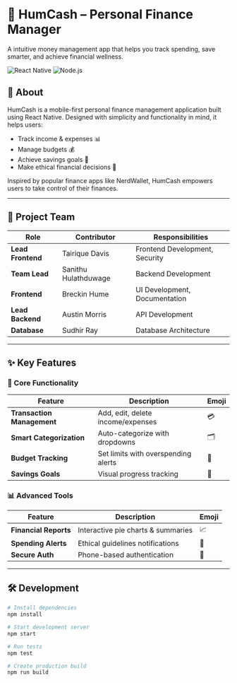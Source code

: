# 💸 HumCash – Personal Finance Manager


A intuitive money management app that helps you track spending, save smarter, and achieve financial wellness.

![React Native](https://img.shields.io/badge/React_Native-20232A?style=for-the-badge&logo=react&logoColor=61DAFB)
![Node.js](https://img.shields.io/badge/Node.js-339933?style=for-the-badge&logo=nodedotjs&logoColor=white)

## 🌟 About

HumCash is a mobile-first personal finance management application built using React Native. Designed with simplicity and functionality in mind, it helps users:

- Track income & expenses 📊
- Manage budgets 💰
- Achieve savings goals 🎯
- Make ethical financial decisions 🤝

Inspired by popular finance apps like NerdWallet, HumCash empowers users to take control of their finances.

---

## 👥 Project Team

| Role | Contributor | Responsibilities |
|------|------------|------------------|
| **Lead Frontend** | Tairique Davis | Frontend Development, Security |
| **Team Lead** | Sanithu Hulathduwage | Backend Development |
| **Frontend** | Breckin Hume | UI Development, Documentation |
| **Lead Backend** | Austin Morris | API Development |
| **Database** | Sudhir Ray | Database Architecture |

---

## ✨ Key Features

### 📱 Core Functionality
| Feature | Description | Emoji |
|---------|-------------|-------|
| **Transaction Management** | Add, edit, delete income/expenses | 💳 |
| **Smart Categorization** | Auto-categorize with dropdowns | 🗂️ |
| **Budget Tracking** | Set limits with overspending alerts | 🏦 |
| **Savings Goals** | Visual progress tracking | 🎯 |

### 📊 Advanced Tools
| Feature | Description | Emoji |
|---------|-------------|-------|
| **Financial Reports** | Interactive pie charts & summaries | 📈 |
| **Spending Alerts** | Ethical guidelines notifications | 🔔 |
| **Secure Auth** | Phone-based authentication | 🔐 |

---

## 🛠 Development

```bash
# Install dependencies
npm install

# Start development server
npm start

# Run tests
npm test

# Create production build
npm run build
